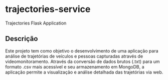 # trajectories-service

Trajectories Flask Application

## Descrição
Este projeto tem como objetivo o desenvolvimento de uma aplicação para análise de trajetórias de veículos e pessoas capturadas através de videomonitoramento. Através da conversão de dados brutos (.txt) para um formato .csv mais acessível e seu armazenamento em MongoDB, a aplicação permite a visualização e análise detalhada das trajetórias via web.
